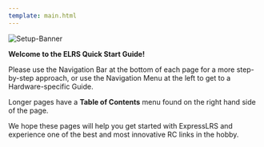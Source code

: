 ```yaml
---
template: main.html
---
```


![Setup-Banner](https://raw.githubusercontent.com/ExpressLRS/ExpressLRS-hardware/master/img/quick-start.png)

**Welcome to the ELRS Quick Start Guide!**

Please use the Navigation Bar at the bottom of each page for a more step-by-step approach, or use the Navigation Menu at the left to get to a Hardware-specific Guide.

Longer pages have a **Table of Contents** menu found on the right hand side of the page.

We hope these pages will help you get started with ExpressLRS and experience one of the best and most innovative RC links in the hobby.
